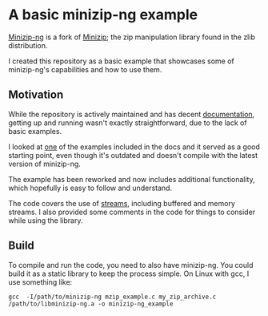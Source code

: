 # A basic minizip-ng example
[Minizip-ng](https://github.com/zlib-ng/minizip-ng) is a fork of [Minizip](https://github.com/madler/zlib/tree/master/contrib/minizip); the zip manipulation library found in the zlib distribution.

I created this repository as a basic example that showcases some of minizip-ng's capabilities and how to use them.

## Motivation
While the repository is actively maintained and has decent [documentation](https://raw.githubusercontent.com/zlib-ng/minizip-ng/636cba864390d51671779fd32a3fc9a0ef5c7735/doc/README.md), getting up and running wasn't exactly straightforward, due to the lack of basic examples.

I looked at [one](https://gist.githubusercontent.com/chenxiaolong/dbab3fbef51b9d0fa969e220dbb85967/raw/23c9c202431f86268e124d65f6a54256e0ea34d6/minizip_buf_hang_test.c) of the examples included in the docs and it served as a good starting point, even though it's outdated and doesn't compile with the latest version of minizip-ng.

The example has been reworked and now includes additional functionality, which hopefully is easy to follow and understand.

The code covers the use of [streams](https://github.com/zlib-ng/minizip-ng/blob/636cba864390d51671779fd32a3fc9a0ef5c7735/doc/README.md#using-streams), including buffered and memory streams. I also provided some comments in the code for things to consider while using the library.

## Build
To compile and run the code, you need to also have minizip-ng. You could build it as a static library to keep the process simple. On Linux with gcc, I use something like:

```
gcc  -I/path/to/minizip-ng mzip_example.c my_zip_archive.c /path/to/libminizip-ng.a -o minizip-ng_example
```
